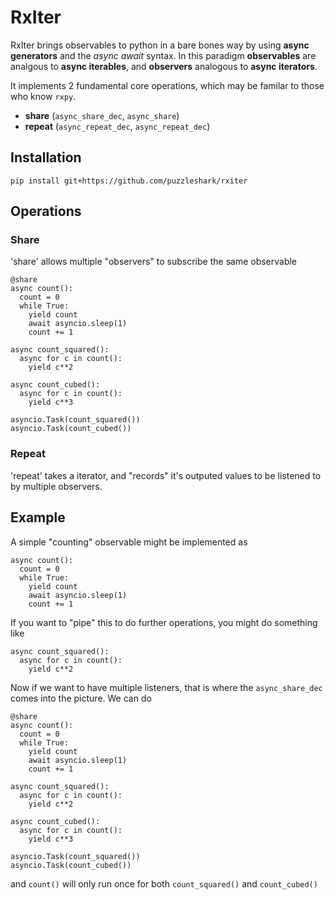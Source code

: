 # RxIter

RxIter brings observables to python in a bare bones way by using **async generators** and the *async* *await* syntax. In this paradigm **observables** are analgous to **async iterables**, and **observers** analogous to **async iterators**.


It implements 2 fundamental core operations, which may be familar to those who know `rxpy`.

* **share** (`async_share_dec`, `async_share`)
* **repeat** (`async_repeat_dec`, `async_repeat_dec`)

## Installation
```
pip install git+https://github.com/puzzleshark/rxiter
```

## Operations

### Share
'share' allows multiple "observers" to subscribe the same observable
```
@share
async count():
  count = 0
  while True:
    yield count
    await asyncio.sleep(1)
    count += 1

async count_squared():
  async for c in count():
    yield c**2

async count_cubed():
  async for c in count():
    yield c**3

asyncio.Task(count_squared())
asyncio.Task(count_cubed())
```
### Repeat
'repeat' takes a iterator, and "records" it's outputed values to be listened to by multiple observers.

## Example

A simple "counting" observable might be implemented as

```
async count():
  count = 0
  while True:
    yield count
    await asyncio.sleep(1)
    count += 1
```

If you want to "pipe" this to do further operations, you might do something like

```
async count_squared():
  async for c in count():
    yield c**2
```

Now if we want to have multiple listeners, that is where the `async_share_dec` comes into the picture. We can do

```
@share
async count():
  count = 0
  while True:
    yield count
    await asyncio.sleep(1)
    count += 1

async count_squared():
  async for c in count():
    yield c**2

async count_cubed():
  async for c in count():
    yield c**3

asyncio.Task(count_squared())
asyncio.Task(count_cubed())
```

and `count()` will only run once for both `count_squared()` and `count_cubed()`

